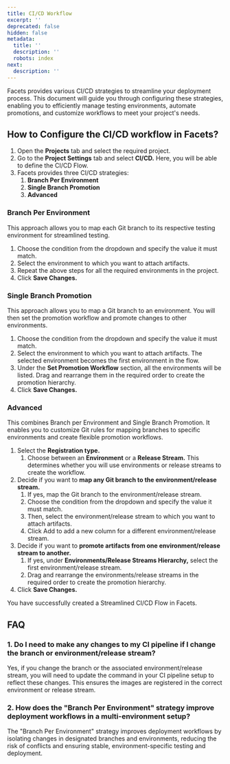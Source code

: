 ```yaml
---
title: CI/CD Workflow
excerpt: ''
deprecated: false
hidden: false
metadata:
  title: ''
  description: ''
  robots: index
next:
  description: ''
---
```

Facets provides various CI/CD strategies to streamline your deployment process. This document will guide you through configuring these strategies, enabling you to efficiently manage testing environments, automate promotions, and customize workflows to meet your project's needs.

## How to Configure the CI/CD workflow in Facets?

1. Open the **Projects** tab and select the required project.
2. Go to the **Project Settings** tab and select **CI/CD.** Here, you will be able to define the CI/CD Flow.
3. Facets provides three CI/CD strategies:
   1. **Branch Per Environment**
   2. **Single Branch Promotion**
   3. **Advanced**

### Branch Per Environment

This approach allows you to map each Git branch to its respective testing environment for streamlined testing.

1. Choose the condition from the dropdown and specify the value it must match.
2. Select the environment to which you want to attach artifacts.
3. Repeat the above steps for all the required environments in the project.
4. Click **Save Changes.**

### Single Branch Promotion

This approach allows you to map a Git branch to an environment. You will then set the promotion workflow and promote changes to other environments.

1. Choose the condition from the dropdown and specify the value it must match.
2. Select the environment to which you want to attach artifacts. The selected environment becomes the first environment in the flow.
3. Under the **Set Promotion Workflow** section, all the environments will be listed. Drag and rearrange them in the required order to create the promotion hierarchy.
4. Click **Save Changes.**

### Advanced

This combines Branch per Environment and Single Branch Promotion. It enables you to customize Git rules for mapping branches to specific environments and create flexible promotion workflows.

1. Select the **Registration type.** 
   1. Choose between an **Environment** or a **Release Stream.** This determines whether you will use environments or release streams to create the workflow.
2. Decide if you want to **map any Git branch to the environment/release stream.**
   1. If yes, map the Git branch to the environment/release stream.
   2. Choose the condition from the dropdown and specify the value it must match.
   3. Then, select the environment/release stream to which you want to attach artifacts.
   4. Click Add to add a new column for a different environment/release stream.
3. Decide if you want to **promote artifacts from one environment/release stream to another.**
   1. If yes, under **Environments/Release Streams Hierarchy,** select the first environment/release stream.
   2. Drag and rearrange the environments/release streams in the required order to create the promotion hierarchy.
4. Click **Save Changes.**

You have successfully created a Streamlined CI/CD Flow in Facets.

<Embed url="https://www.youtube.com/watch?v=yLyRSjBJn9g" title="Configuring CI/CD Workflow" favicon="https://www.google.com/favicon.ico" image="https://i.ytimg.com/vi/yLyRSjBJn9g/hqdefault.jpg" provider="youtube.com" href="https://www.youtube.com/watch?v=yLyRSjBJn9g" typeOfEmbed="youtube" html="%3Ciframe%20class%3D%22embedly-embed%22%20src%3D%22%2F%2Fcdn.embedly.com%2Fwidgets%2Fmedia.html%3Fsrc%3Dhttps%253A%252F%252Fwww.youtube.com%252Fembed%252FyLyRSjBJn9g%253Ffeature%253Doembed%26display_name%3DYouTube%26url%3Dhttps%253A%252F%252Fwww.youtube.com%252Fwatch%253Fv%253DyLyRSjBJn9g%26image%3Dhttps%253A%252F%252Fi.ytimg.com%252Fvi%252FyLyRSjBJn9g%252Fhqdefault.jpg%26key%3D02466f963b9b4bb8845a05b53d3235d7%26type%3Dtext%252Fhtml%26schema%3Dyoutube%22%20width%3D%22854%22%20height%3D%22480%22%20scrolling%3D%22no%22%20title%3D%22YouTube%20embed%22%20frameborder%3D%220%22%20allow%3D%22autoplay%3B%20fullscreen%3B%20encrypted-media%3B%20picture-in-picture%3B%22%20allowfullscreen%3D%22true%22%3E%3C%2Fiframe%3E" />

## FAQ

### 1. Do I need to make any changes to my CI pipeline if I change the branch or environment/release stream?

Yes, if you change the branch or the associated environment/release stream, you will need to update the command in your CI pipeline setup to reflect these changes. This ensures the images are registered in the correct environment or release stream.

### 2. How does the "Branch Per Environment" strategy improve deployment workflows in a multi-environment setup?

The "Branch Per Environment" strategy improves deployment workflows by isolating changes in designated branches and environments, reducing the risk of conflicts and ensuring stable, environment-specific testing and deployment.

